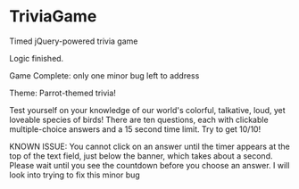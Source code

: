 # TriviaGame
Timed jQuery-powered trivia game

Logic finished. 

Game Complete: only one minor bug left to address

Theme: Parrot-themed trivia!

Test yourself on your knowledge of our world's colorful, talkative,
loud, yet loveable species of birds! There are ten questions, each with clickable multiple-choice answers and a 15 second time limit. Try to get 10/10!

KNOWN ISSUE: You cannot click on an answer until the timer appears at the top of the text field, just below the banner, which takes about a second. Please wait until you see the countdown before you choose an answer. I will look into trying to fix this minor bug
